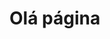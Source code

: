 <!--
layout: page
title: About
date: 2014-05-27T07:18:47.847Z
comments: false
published: true
keywords: JavaScript, ES6
description: About page
categories:
authorName: Jaydson
-->
# Olá página